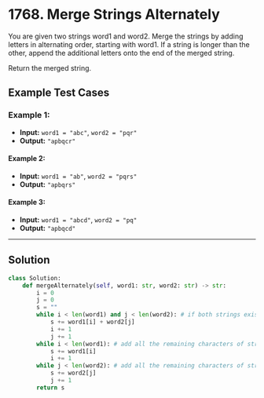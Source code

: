 # 1768. Merge Strings Alternately

You are given two strings word1 and word2. Merge the strings by adding letters in alternating order, starting with word1. If a string is longer than the other, append the additional letters onto the end of the merged string.

Return the merged string.

## Example Test Cases

### Example 1:
- **Input:** `word1 = "abc"`, `word2 = "pqr"`
- **Output:** `"apbqcr"`

#### Example 2:
- **Input:** `word1 = "ab"`, `word2 = "pqrs"`
- **Output:** `"apbqrs"`

#### Example 3:
- **Input:** `word1 = "abcd"`, `word2 = "pq"`
- **Output:** `"apbqcd"`

---

## Solution

```python
class Solution:
    def mergeAlternately(self, word1: str, word2: str) -> str:
        i = 0
        j = 0
        s = ""
        while i < len(word1) and j < len(word2): # if both strings exist at i and j respectively then add both characters at i and j to s
            s += word1[i] + word2[j]
            i += 1
            j += 1
        while i < len(word1): # add all the remaining characters of string 1
            s += word1[i]
            i += 1
        while j < len(word2): # add all the remaining characters of string 2
            s += word2[j]
            j += 1
        return s
